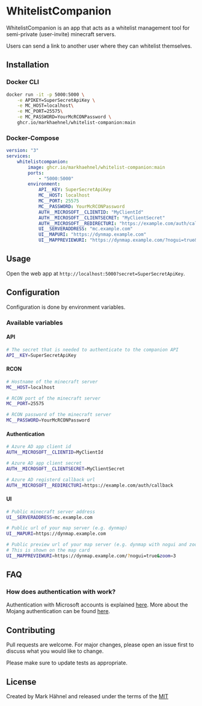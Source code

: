# WhitelistCompanion

WhitelistCompanion is an app that acts as a whitelist management tool for semi-private (user-invite) minecraft servers.

Users can send a link to another user where they can whitelist themselves.

## Installation

### Docker CLI

```bash
docker run -it -p 5000:5000 \
    -e APIKEY=SuperSecretApiKey \
    -e MC_HOST=localhost\
    -e MC_PORT=25575\
    -e MC_PASSWORD=YourMcRCONPassword \
    ghcr.io/markhaehnel/whitelist-companion:main
```

### Docker-Compose

```yml
version: "3"
services:
    whitelistcompanion:
        image: ghcr.io/markhaehnel/whitelist-companion:main
        ports:
            - "5000:5000"
        environment:
            API__KEY: SuperSecretApiKey
            MC__HOST: localhost
            MC__PORT: 25575
            MC__PASSWORD: YourMcRCONPassword
            AUTH__MICROSOFT__CLIENTID: "MyClientId"
            AUTH__MICROSOFT__CLIENTSECRET: "MyClientSecret"
            AUTH__MICROSOFT__REDIRECTURI: "https://example.com/auth/callback"
            UI__SERVERADDRESS: "mc.example.com"
            UI__MAPURI: "https://dynmap.example.com"
            UI__MAPPREVIEWURI: "https://dynmap.example.com/?nogui=true&zoom=3"
```

## Usage

Open the web app at `http://localhost:5000?secret=SuperSecretApiKey`.

## Configuration

Configuration is done by environment variables.

### Available variables

#### API

```bash
# The secret that is needed to authenticate to the companion API
API__KEY=SuperSecretApiKey
```

#### RCON

```bash
# Hostname of the minecraft server
MC__HOST=localhost

# RCON port of the minecraft server
MC__PORT=25575

# RCON password of the minecraft server
MC__PASSWORD=YourMcRCONPassword
```

#### Authentication

```bash
# Azure AD app client id
AUTH__MICROSOFT__CLIENTID=MyClientId

# Azure AD app client secret
AUTH__MICROSOFT__CLIENTSECRET=MyClientSecret

# Azure AD registerd callback url
AUTH__MICROSOFT__REDIRECTURI=https://example.com/auth/callback
```

#### UI

```bash
# Public minecraft server address
UI__SERVERADDRESS=mc.example.com

# Public url of your map server (e.g. dynmap)
UI__MAPURI=https://dynmap.example.com

# Public preview url of your map server (e.g. dynmap with nogui and zoom options)
# This is shown on the map card
UI__MAPPREVIEWURI=https://dynmap.example.com/?nogui=true&zoom=3
```

## FAQ

### How does authentication with work?

Authentication with Microsoft accounts is explained [here](https://wiki.vg/Microsoft_Authentication_Scheme).
More about the Mojang authentication can be found [here](https://wiki.vg/Authentication).

## Contributing

Pull requests are welcome. For major changes, please open an issue first to discuss what you would like to change.

Please make sure to update tests as appropriate.

## License

Created by Mark Hähnel and released under the terms of the [MIT](https://choosealicense.com/licenses/mit/)
